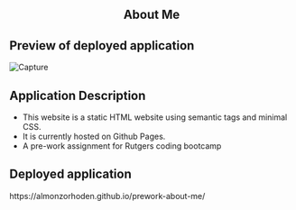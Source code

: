 <h2 align = 'center'> About Me </h2>

<h2> Preview of deployed application </h2>

![Capture](https://user-images.githubusercontent.com/61447353/103607827-da312d80-4ee7-11eb-8f42-ca9eb0a8cd27.PNG)

<h2> Application Description </h2>

* This website is a static HTML website using semantic tags and minimal CSS. 
* It is currently hosted on Github Pages.
* A pre-work assignment for Rutgers coding bootcamp


<h2> Deployed application</h2>
https://almonzorhoden.github.io/prework-about-me/
